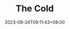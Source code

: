 ---
title: "The Cold"
author:
date: 2023-08-24T09:11:43+08:00
draft: false
tags: []
category: [Music]
summary: 
---